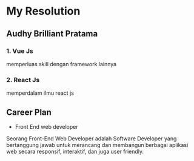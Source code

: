 # My Resolution

## **Audhy Brilliant Pratama**

### 1. Vue Js
memperluas skill dengan framework lainnya

### 2. React Js
memperdalam ilmu react js

## **Career Plan**
- Front End web developer

Seorang Front-End Web Developer adalah Software Developer yang bertanggung jawab untuk merancang dan membangun berbagai aplikasi web secara responsif, interaktif, dan juga user friendly.

